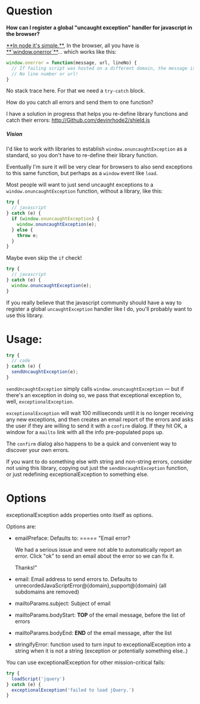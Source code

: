 # Question

**How can I register a global "uncaught exception" handler for javascript in the browser?**

<a href="http://nodejs.org/api/process.html#process_event_uncaughtexception">
**In node it's simple.**</a>,
In the browser, all you have is
<a href="http://webcache.googleusercontent.com/search?q=cache%3Ahttps%3A%2F%2Fdeveloper.mozilla.org%2Fen-US%2Fdocs%2FWeb%2FAPI%2FGlobalEventHandlers.onerror%3Fredirectlocale%3Den-US%26redirectslug%3DWeb%252FAPI%252FWindow.onerror&oq=cache%3Ahttps%3A%2F%2Fdeveloper.mozilla.org%2Fen-US%2Fdocs%2FWeb%2FAPI%2FGlobalEventHandlers.onerror%3Fredirectlocale%3Den-US%26redirectslug%3DWeb%252FAPI%252FWindow.onerror&aqs=chrome..69i57j69i58.3391j0j4&sourceid=chrome&espv=210&es_sm=91&ie=UTF-8">
**`window.onerror`**</a>... which works like this:

```javascript
window.onerror = function(message, url, lineNo) {
  // If failing script was hosted on a different domain, the message is just "Script error."
  // No line number or url!
}
```

No stack trace here. For that we need a `try-catch` block.

How do you catch all errors and send them to one function?

I have a solution in progress that helps you re-define library functions and catch their errors:
http://Github.com/devinrhode2/shield.js

##### Vision
I'd like to work with libraries to establish `window.onuncaughtException` as a standard, so you don't have to
re-define their library function.

Eventually I'm sure it will be very clear for browsers to also send exceptions to this same function,
but perhaps as a `window` event like `load`.

Most people will want to just send uncaught exceptions to a
`window.onuncaughtException` function, without a library, like this:
```javascript
try {
  // javascript
} catch (e) {
  if (window.onuncaughtException) {
    window.onuncaughtException(e);
  } else {
    throw e;
  }
}
```

Maybe even skip the `if` check!
```javascript
try {
  // javascript
} catch (e) {
  window.onuncaughtException(e);
}
```

If you really believe that the javascript community should have a way to register a global `uncaughtException`
handler like I do, you'll probably want to use this library.

# Usage:

```javascript
try {
  // code
} catch (e) {
  sendUncaughtException(e);
}
```

`sendUncaughtException` simply calls `window.onuncaughtException` — but if there's an exception
in doing so, we pass that exceptional exception to, well, `exceptionalException`.

`exceptionalException` will wait 100 milliseconds until it is no longer receiving any new exceptions,
and then creates an email report of the errors and asks the user if they are willing to send it with a `confirm` dialog.
If they hit OK, a window for a `mailto` link with all the info pre-populated pops up.

The `confirm` dialog also happens to be a quick and convenient way to discover your own errors.

If you want to do something else with string and non-string errors, consider not using this library,
copying out just the `sendUncaughtException` function, or just redefining exceptionalException to something else.

# Options
exceptionalException adds properties onto itself as options.

Options are:
 - emailPreface: Defaults to:
=====
    "Email error?

     We had a serious issue and were not able to automatically report an error.
     Click "ok" to send an email about the error so we can fix it.

     Thanks!"
 - email: Email address to send errors to. Defaults to unrecordedJavaScriptError@{domain},support@{domain} (all subdomains are removed)
 - mailtoParams.subject: Subject of email
 - mailtoParams.bodyStart: **TOP** of the email message, before the list of errors
 - mailtoParams.bodyEnd: **END** of the email message, after the list
 - stringifyError: function used to turn input to exceptionalException into a string
     when it is not a string (exception or potentially something else..)

You can use exceptionalException for other mission-critical fails:

```javascript
try {
  loadScript('jquery')
} catch (e) {
  exceptionalException('failed to load jQuery.')
}
```
